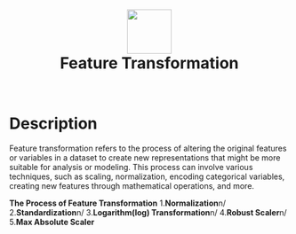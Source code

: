 <div align="center">
      <h1> <img src="#" width="80px"><br/>Feature Transformation</h1>
     </div>
<p align="center"> <a href="https://github.com/EmamulHossen" target="_blank"><img alt="" src="https://img.shields.io/badge/Website-EA4C89?style=normal&logo=dribbble&logoColor=white" style="vertical-align:center" /></a> <a href="https://twitter.com/home" target="_blank"><img alt="" src="https://img.shields.io/badge/Twitter-1DA1F2?style=normal&logo=twitter&logoColor=white" style="vertical-align:center" /></a> <a href="https://www.facebook.com/emamul.hossen.503" target="_blank"><img alt="" src="https://img.shields.io/badge/Facebook-1877F2?style=normal&logo=facebook&logoColor=white" style="vertical-align:center" /></a> <a href="https://www.linkedin.com/in/emamul-hossen-9a8ab1255/}" target="_blank"><img alt="" src="https://img.shields.io/badge/LinkedIn-0077B5?style=normal&logo=linkedin&logoColor=white" style="vertical-align:center" /></a> </p>

# Description
Feature transformation refers to the process of altering the original features or variables in a dataset to create new representations that might be more suitable for analysis or modeling. This process can involve various techniques, such as scaling, normalization, encoding categorical variables, creating new features through mathematical operations, and more. 

**The Process of Feature Transformation**
1.**Normalization**n/
2.**Standardization**n/
3.**Logarithm(log) Transformation**n/
4.**Robust Scaler**n/
5.**Max Absolute Scaler**

